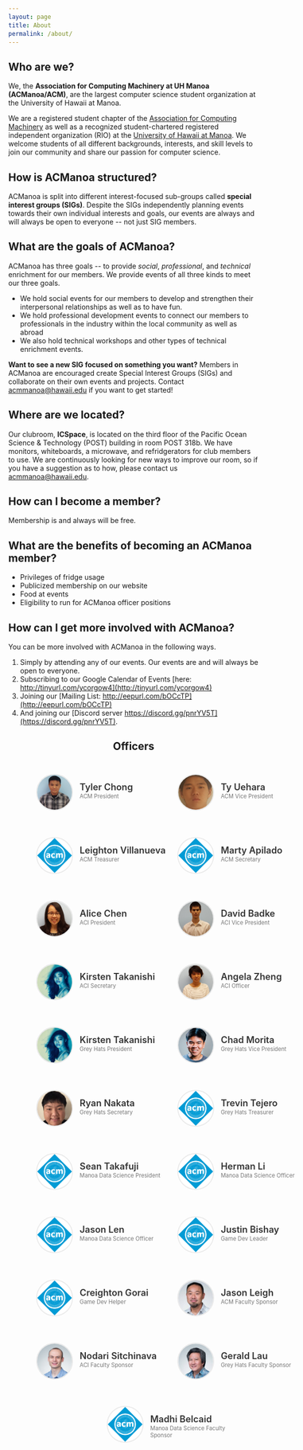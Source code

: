 ```yaml
---
layout: page
title: About
permalink: /about/
---
```


## Who are we?
We, the **Association for Computing Machinery at UH Manoa (ACManoa/ACM)**, are the largest computer science student organization at the University of Hawaii at Manoa.

We are a registered student chapter of the [Association for Computing Machinery](https://www.acm.org/) as well as a recognized student-chartered registered independent organization (RIO) at the [University of Hawaii at Manoa](https://www.hawaii.edu/). We welcome students of all different backgrounds, interests, and skill levels to join our community and share our passion for computer science.

## How is ACManoa structured?
ACManoa is split into different interest-focused sub-groups called **special interest groups (SIGs)**. Despite the SIGs independently planning events towards their own individual interests and goals, our events are always and will always be open to everyone -- not just SIG members.

## What are the goals of ACManoa?
ACManoa has three goals -- to provide *social*, *professional*, and *technical* enrichment for our members. We provide events of all three kinds to meet our three goals.

- We hold social events for our members to develop and strengthen their interpersonal relationships as well as to have fun.
- We hold professional development events to connect our members to professionals in the industry within the local community as well as abroad
- We also hold technical workshops and other types of technical enrichment events.

**Want to see a new SIG focused on something you want?** Members in ACManoa are encouraged create Special Interest Groups (SIGs) and collaborate on their own events and projects. Contact <acmmanoa@hawaii.edu> if you want to get started!

## Where are we located?
Our clubroom, **ICSpace**, is located on the third floor of the Pacific Ocean Science & Technology (POST) building in room POST 318b. We have monitors, whiteboards, a microwave, and refridgerators for club members to use. We are continuously looking for new ways to improve our room, so if you have a suggestion as to how, please contact us <acmmanoa@hawaii.edu>.

## How can I become a member?
Membership is and always will be free.

## What are the benefits of becoming an ACManoa member?
- Privileges of fridge usage
- Publicized membership on our website
- Food at events
- Eligibility to run for ACManoa officer positions

## How can I get more involved with ACManoa?
You can be more involved with ACManoa in the following ways.

1. Simply by attending any of our events. Our events are and will always be open to everyone.
2. Subscribing to our Google Calendar of Events [here: http://tinyurl.com/ycorgow4](http://tinyurl.com/ycorgow4)
3. Joining our [Mailing List: http://eepurl.com/bOCcTP](http://eepurl.com/bOCcTP)
4. And joining our [Discord server https://discord.gg/pnrYV5T](https://discord.gg/pnrYV5T).

<center>
	<h2>Officers</h2>
</center>

<style>
	#officers-container {
		width: 130%;
		max-width: 900px;
		padding: 0 20px;
		box-sizing: border-box;
		margin: auto;
		text-align: center;
	}	
	#officers-container .officer {
		width: 280px;
		height: 100px;
		display: inline-block;
		color: #333;
		text-align: left;
		transition: transform .1s;
	}
	#officers-container .officer img {
		margin: 25px 10px;
		height: 70px;
		width: 70px;
		border: 2px solid #eaeaea;
		display: inline-block;
		border-radius: 50%;
	}
	#officers-container .officer .info {
		display: inline-block;
		vertical-align: top;
		width: 180px;
	}
	#officers-container .officer .info h2 {
		margin: 0;
		padding: 0;
		margin-top: 35px;
		font-weight: 600;
		display: inline-block;
		font-size: 1.3em;
		line-height: 1.8em;
		/* Font-Family Missing */
	}
	#officers-container .officer .info p {
	 	/* Font-Family Missing */
	 	margin: 0;
	 	margin-top: -5px;
		padding-bottom: 3px;
	 	font-size: .8em;
		color: #777;
	 	vertical-align: top;
	}
</style>

<div id="officers-container">
	<div class="officer">
		<img src="/assets/img/officers/tcchong.jpg" alt="Tyler Chong">
		<div class="info">
			<h2>Tyler Chong</h2>
			<br />
			<p>ACM President</p>
		</div>
	</div>
	<div class="officer">
		<img src="/assets/img/officers/tyu.png" alt="Ty Uehara">
		<div class="info">
			<h2>Ty Uehara</h2>
			<br>
			<p>ACM Vice President</p>
		</div>
	</div>
	<div class="officer">
		<img src="/assets/img/officers/placehold.png" alt="Leighton Villanueva">
		<div class="info">
			<h2>Leighton Villanueva</h2>
			<br>
			<p>ACM Treasurer</p>
		</div>
	</div>
  <div class="officer">
		<img src="/assets/img/officers/placehold.png" alt="Marty Apilado">
		<div class="info">
			<h2>Marty Apilado</h2>
			<br>
			<p>ACM Secretary</p>
		</div>
	</div>
	<div class="officer">
		<img src="/assets/img/officers/alicewy.jpg" alt="Alice Chen">
		<div class="info">
			<h2>Alice Chen</h2>
			<br>
			<p>ACI President</p>
		</div>
	</div>
	<div class="officer">
		<img src="/assets/img/officers/davidrb.jpeg" alt="David Badke">
		<div class="info">
			<h2>David Badke</h2>
			<br>
			<p>ACI Vice President</p>
		</div>
	</div>
	<div class="officer">
		<img src="/assets/img/officers/khtakani.jpg" alt="Kirsten Takanishi">
		<div class="info">
			<h2>Kirsten Takanishi</h2>
			<br>
			<p>ACI Secretary</p>
		</div>
	</div>
	<div class="officer">
		<img src="/assets/img/officers/awyz.jpg" alt="Angela Zheng">
		<div class="info">
			<h2>Angela Zheng</h2>
			<br>
			<p>ACI Officer</p>
		</div>
	</div>
	<div class="officer">
		<img src="/assets/img/officers/khtakani.jpg" alt="Kirsten Takanishi">
		<div class="info">
			<h2>Kirsten Takanishi</h2>
			<br>
			<p>Grey Hats President</p>
		</div>
	</div>
  <div class="officer">
		<img src="/assets/img/officers/chadmmm.jpg" alt="Chad Morita">
		<div class="info">
			<h2>Chad Morita</h2>
			<br>
			<p>Grey Hats Vice President</p>
		</div>
	</div>
	<div class="officer">
		<img src="/assets/img/officers/rknakata.jpg" alt="Ryan Nakata">
		<div class="info">
			<h2>Ryan Nakata</h2>
			<br>
			<p>Grey Hats Secretary</p>
		</div>
	</div>
	<div class="officer">
		<img src="/assets/img/officers/placehold.png" alt="Trevin Tejero">
		<div class="info">
			<h2>Trevin Tejero</h2>
			<br>
			<p>Grey Hats Treasurer</p>
		</div>
	</div>
	<div class="officer">
		<img src="/assets/img/officers/placehold.png" alt="Sean Takafuji">
		<div class="info">
			<h2>Sean Takafuji</h2>
			<br />
			<p>Manoa Data Science President</p>
		</div>
	</div>
	<div class="officer">
		<img src="/assets/img/officers/placehold.png" alt="Herman Li">
		<div class="info">
			<h2>Herman Li</h2>
			<br>
			<p>Manoa Data Science Officer</p>
		</div>
	</div>
	<div class="officer">
		<img src="/assets/img/officers/placehold.png" alt="Jason Len">
		<div class="info">
			<h2>Jason Len</h2>
			<br>
			<p>Manoa Data Science Officer</p>
		</div>
	</div>
	<div class="officer">
		<img src="/assets/img/officers/placehold.png" alt="Justin Bishay">
		<div class="info">
			<h2>Justin Bishay</h2>
			<br>
			<p>Game Dev Leader</p>
		</div>
	</div>
	<div class="officer">
		<img src="/assets/img/officers/placehold.png" alt="Creighton Gorai">
		<div class="info">
			<h2>Creighton Gorai</h2>
			<br>
			<p>Game Dev Helper</p>
		</div>
	</div>
	<div class="officer">
		<img src="/assets/img/officers/leighj.jpeg" alt="Jason Leigh">
		<div class="info">
			<h2>Jason Leigh</h2>
			<br>
			<p>ACM Faculty Sponsor</p>
		</div>
	</div>
	<div class="officer">
		<img src="/assets/img/officers/nodari.jpg" alt="Nodari Sitchinava">
		<div class="info">
			<h2>Nodari Sitchinava</h2>
			<br>
			<p>ACI Faculty Sponsor</p>
		</div>
	</div>
	<div class="officer">
		<img src="/assets/img/officers/glau.jpeg" alt="Gerald Lau">
		<div class="info">
			<h2>Gerald Lau</h2>
			<br>
			<p>Grey Hats Faculty Sponsor</p>
		</div>
	</div>
	<div class="officer">
		<img src="/assets/img/officers/placehold.png" alt="Madhi Belcaid">
		<div class="info">
			<h2>Madhi Belcaid</h2>
			<br>
			<p>Manoa Data Science Faculty Sponsor</p>
		</div>
	</div>
</div>


